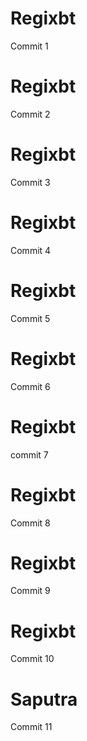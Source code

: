 # Regixbt
Commit 1
# Regixbt
Commit 2
# Regixbt
Commit 3
# Regixbt
Commit 4
# Regixbt
Commit 5
# Regixbt
Commit 6
# Regixbt
commit 7
# Regixbt
Commit 8
# Regixbt
Commit 9
# Regixbt
Commit 10
# Saputra 
Commit 11
